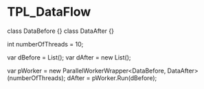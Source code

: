 # TPL_DataFlow

class DataBefore {}
class DataAfter {}

int numberOfThreads = 10;

var dBefore = List<DataBefore>();
var dAfter = new List<DataAfter>();

var pWorker = new ParallelWorkerWrapper<DataBefore, DataAfter>(numberOfThreads);
dAfter = pWorker.Run(dBefore);
